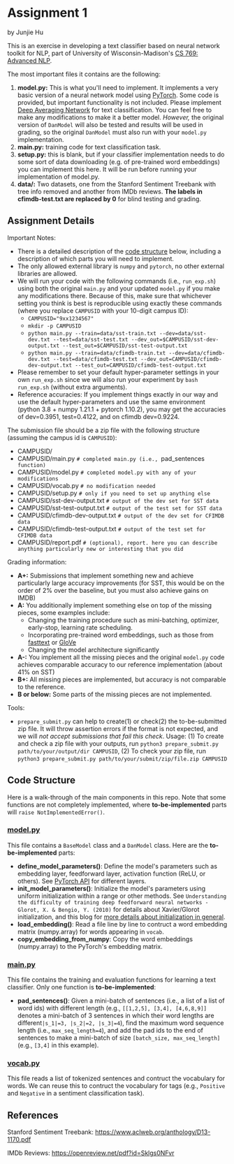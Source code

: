 # Assignment 1
by Junjie Hu

This is an exercise in developing a text classifier based on neural network toolkit for NLP, part of University of Wisconsin-Madison's [CS 769: Advanced NLP](https://junjiehu.github.io/cs769-spring22/).

The most important files it contains are the following:
1. **model.py:** This is what you'll need to implement. It implements a very basic version of a neural network model using [PyTorch](https://github.com/pytorch/pytorch). Some code is provided, but important functionality is not included. Please implement [Deep Averaging Network](https://www.aclweb.org/anthology/P15-1162.pdf) for text classification. You can feel free to make any modifications to make it a better model. *However,* the original version of `DanModel` will also be tested and results will be used in grading, so the original `DanModel` must also run with your `model.py` implementation.
2. **main.py:** training code for text classification task.
3. **setup.py:** this is blank, but if your classifier implementation needs to do some sort of data downloading (e.g. of pre-trained word embeddings) you can implement this here. It will be run before running your implementation of model.py.
4. **data/:** Two datasets, one from the Stanford Sentiment Treebank with tree info removed and another from IMDb reviews. **The labels in cfimdb-test.txt are replaced by 0** for blind testing and grading.

## Assignment Details

Important Notes:
- There is a detailed description of the [code structure](#code-structure) below, including a description of which parts you will need to implement. 
- The only allowed external library is `numpy` and `pytorch`, no other external libraries are allowed.
- We will run your code with the following commands (i.e., `run_exp.sh`) using both the original `main.py` and your updated `model.py` if you make any modifications there. Because of this, make sure that whichever setting you think is best is reproducible using exactly these commands (where you replace `CAMPUSID` with your 10-digit campus ID):
    - `CAMPUSID="9xx1234567"`
    - `mkdir -p CAMPUSID`
    - `python main.py --train=data/sst-train.txt --dev=data/sst-dev.txt --test=data/sst-test.txt --dev_out=$CAMPUSID/sst-dev-output.txt --test_out=$CAMPUSID/sst-test-output.txt`
    - `python main.py --train=data/cfimdb-train.txt --dev=data/cfimdb-dev.txt --test=data/cfimdb-test.txt --dev_out=CAMPUSID/cfimdb-dev-output.txt --test_out=CAMPUSID/cfimdb-test-output.txt`
- Please remember to set your default hyper-parameter settings in your own `run_exp.sh` since we will also run your experiment by `bash run_exp.sh` (without extra arguments).
- Reference accuracies: If you implement things exactly in our way and use the default hyper-parameters and use the same environment (python 3.8 + numpy 1.21.1 + pytorch 1.10.2), you may get the accuracies of dev=0.3951, test=0.4122, and on cfimdb dev=0.9224.

The submission file should be a zip file with the following structure (assuming the campus id is `CAMPUSID`):

- CAMPUSID/
- CAMPUSID/main.py `# completed main.py (i.e., `pad_sentences` function)`
- CAMPUSID/model.py `# completed model.py with any of your modifications`
- CAMPUSID/vocab.py `# no modification needed`
- CAMPUSID/setup.py `# only if you need to set up anything else`
- CAMPUSID/sst-dev-output.txt `# output of the dev set for SST data`
- CAMPUSID/sst-test-output.txt `# output of the test set for SST data`
- CAMPUSID/cfimdb-dev-output.txt `# output of the dev set for CFIMDB data`
- CAMPUSID/cfimdb-test-output.txt `# output of the test set for CFIMDB data`
- CAMPUSID/report.pdf `# (optional), report. here you can describe anything particularly new or interesting that you did`

Grading information:
- **A+:** Submissions that implement something new and achieve particularly large accuracy improvements (for SST, this would be on the order of 2\% over the baseline, but you must also achieve gains on IMDB)
- **A:** You additionally implement something else on top of the missing pieces, some examples include:
    - Changing the training procedure such as mini-batching, optimizer, early-stop, learning rate scheduling.
    - Incorporating pre-trained word embeddings, such as those from [fasttext](https://fasttext.cc/) or [GloVe](https://nlp.stanford.edu/projects/glove/)
    - Changing the model architecture significantly
- **A-:** You implement all the missing pieces and the original `model.py` code achieves comparable accuracy to our reference implementation (about 41% on SST)
- **B+:** All missing pieces are implemented, but accuracy is not comparable to the reference.
- **B or below:** Some parts of the missing pieces are not implemented.

Tools:
- `prepare_submit.py` can help to create(1) or check(2) the to-be-submitted zip file. It will throw assertion errors if the format is not expected, and we will *not accept submissions that fail this check*. Usage: (1) To create and check a zip file with your outputs, run `python3 prepare_submit.py path/to/your/output/dir CAMPUSID`, (2) To check your zip file, run `python3 prepare_submit.py path/to/your/submit/zip/file.zip CAMPUSID`

## Code Structure
Here is a walk-through of the main components in this repo. Note that some functions are not completely implemented, where **to-be-implemented** parts will `raise NotImplementedError()`. 

### [model.py](model.py)
This file contains a `BaseModel` class and a `DanModel` class. Here are the **to-be-implemented** parts:
- **define_model_parameters()**: Define the model's parameters such as embedding layer, feedforward layer, activation function (ReLU, or others). See [PyTorch API](https://pytorch.org/docs/stable/nn.html) for different layers.
- **init_model_parameters()**: Initialize the model's parameters using uniform initialization within a range or other methods. See `Understanding the difficulty of training deep feedforward neural networks - Glorot, X. & Bengio, Y. (2010)` for details about Xavier/Glorot initialization, and this blog for [more details about initialization in general](https://towardsdatascience.com/weight-initialization-in-neural-networks-a-journey-from-the-basics-to-kaiming-954fb9b47c79).
- **load_embedding()**: Read a file line by line to contruct a word embedding matrix (numpy.array) for words appearing in `vocab`.
- **copy_embedding_from_numpy**: Copy the word embeddings (numpy.array) to the PyTorch's embedding matrix.

### [main.py](main.py)
This file contains the training and evaluation functions for learning a text classifier. Only one function is **to-be-implemented**:
- **pad_sentences()**: Given a mini-batch of sentences (i.e., a list of a list of word ids) with different length (e.g., `[[1,2,5], [3,4], [4,6,8,9]]` denotes a mini-batch of 3 sentences in which their word lengths are different`|s_1|=3, |s_2|=2, |s_3|=4`), find the maximum word sequence length (i.e., `max_seq_length=4`), and add the pad ids to the end of sentences to make a mini-batch of size `[batch_size, max_seq_length]` (e.g., `[3,4]` in this example). 

### [vocab.py](vocab.py)
This file reads a list of tokenized sentences and contruct the vocabulary for words. We can reuse this to contruct the vocabulary for tags (e.g., `Positive` and `Negative` in a sentiment classification task). 

## References

Stanford Sentiment Treebank: https://www.aclweb.org/anthology/D13-1170.pdf

IMDb Reviews: https://openreview.net/pdf?id=Sklgs0NFvr
